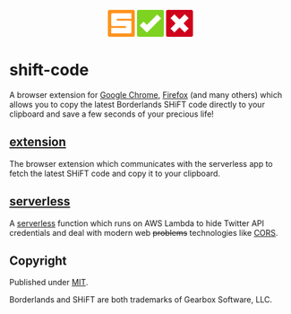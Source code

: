 <p align="center">
  <img src="https://github.com/ream88/shift-code/blob/master/extension/assets/icon_128.png" width="48" />
  <img src="https://github.com/ream88/shift-code/blob/master/extension/assets/yes_128.png" width="48" />
  <img src="https://github.com/ream88/shift-code/blob/master/extension/assets/nope_128.png" width="48" />
</p>

# shift-code

A browser extension for [Google Chrome](https://chrome.google.com/webstore/detail/borderlands-shift-code/dnlfokkjdfiniafbclgfjfdlfamdlpln), [Firefox](https://addons.mozilla.org/en-US/firefox/addon/borderlands-shift-code/) (and many others) which allows you to copy the latest Borderlands SHiFT code directly to your clipboard and save a few seconds of your precious life!

## [extension](/extension)

The browser extension which communicates with the serverless app to fetch the latest SHiFT code and copy it to your clipboard.

## [serverless](/serverless)

A [serverless](https://serverless.com/framework/) function which runs on AWS Lambda to hide Twitter API credentials and deal with modern web ~~problems~~ technologies like [CORS](https://developer.mozilla.org/docs/Web/HTTP/CORS).

## Copyright

Published under [MIT](/LICENSE).

Borderlands and SHiFT are both trademarks of Gearbox Software, LLC.
